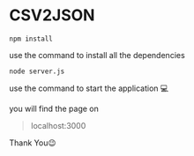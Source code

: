 # CSV2JSON

```
npm install
```
use the command to install all the dependencies

```
node server.js
```

use the command to start the application 💻

you will find the page on 
>localhost:3000

Thank You😉